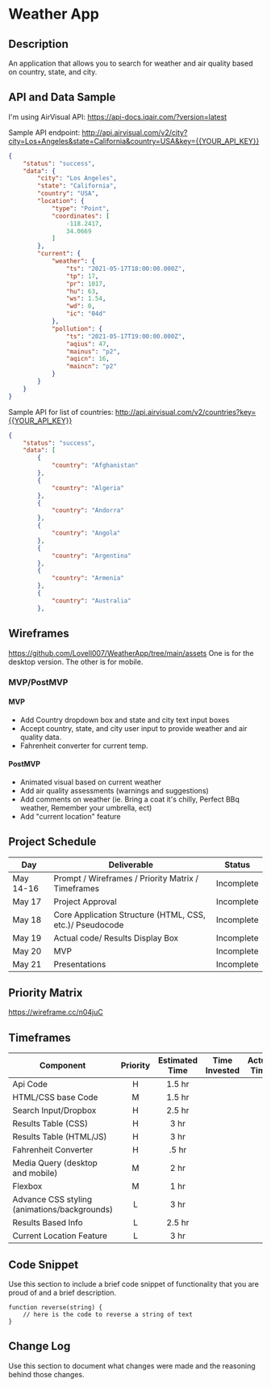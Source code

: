 
# Weather App

## Description

An application that allows you to search for weather and air quality based on country, state, and city.

## API and Data Sample

I'm using AirVisual API: https://api-docs.iqair.com/?version=latest

Sample API endpoint: http://api.airvisual.com/v2/city?city=Los+Angeles&state=California&country=USA&key={{YOUR_API_KEY}}
```json
{
    "status": "success",
    "data": {
        "city": "Los Angeles",
        "state": "California",
        "country": "USA",
        "location": {
            "type": "Point",
            "coordinates": [
                -118.2417,
                34.0669
            ]
        },
        "current": {
            "weather": {
                "ts": "2021-05-17T18:00:00.000Z",
                "tp": 17,
                "pr": 1017,
                "hu": 63,
                "ws": 1.54,
                "wd": 0,
                "ic": "04d"
            },
            "pollution": {
                "ts": "2021-05-17T19:00:00.000Z",
                "aqius": 47,
                "mainus": "p2",
                "aqicn": 16,
                "maincn": "p2"
            }
        }
    }
}
```
Sample API for list of countries: http://api.airvisual.com/v2/countries?key={{YOUR_API_KEY}}
```json
{
    "status": "success",
    "data": [
        {
            "country": "Afghanistan"
        },
        {
            "country": "Algeria"
        },
        {
            "country": "Andorra"
        },
        {
            "country": "Angola"
        },
        {
            "country": "Argentina"
        },
        {
            "country": "Armenia"
        },
        {
            "country": "Australia"
        },
```
## Wireframes

https://github.com/Lovell007/WeatherApp/tree/main/assets One is for the desktop version. The other is for mobile.

### MVP/PostMVP

#### MVP

- Add Country dropdown box and state and city text input boxes
- Accept country, state, and city user input to provide weather and air quality data.
- Fahrenheit converter for current temp.

#### PostMVP  

- Animated visual based on current weather
- Add air quality assessments (warnings and suggestions)
- Add comments on weather (ie. Bring a coat it's chilly, Perfect BBq weather, Remember your umbrella, ect)
- Add "current location" feature

## Project Schedule

|  Day | Deliverable | Status
|---|---| ---|
|May 14-16| Prompt / Wireframes / Priority Matrix / Timeframes | Incomplete
|May 17| Project Approval | Incomplete
|May 18| Core Application Structure (HTML, CSS, etc.)/ Pseudocode | Incomplete
|May 19| Actual code/ Results Display Box | Incomplete
|May 20| MVP | Incomplete
|May 21| Presentations | Incomplete


## Priority Matrix

https://wireframe.cc/n04juC

## Timeframes

| Component | Priority | Estimated Time | Time Invested | Actual Time |
| --- | :---: |  :---: | :---: | :---: |
Api Code| H | 1.5 hr
HTML/CSS base Code| M | 1.5 hr
Search Input/Dropbox | H | 2.5 hr
Results Table (CSS) | H | 3 hr
Results Table (HTML/JS) | H | 3 hr
Fahrenheit Converter | H | .5 hr
Media Query (desktop and mobile) | M | 2 hr
Flexbox | M | 1 hr
Advance CSS styling (animations/backgrounds) | L | 3 hr
Results Based Info | L | 2.5 hr
Current Location Feature | L | 3 hr

## Code Snippet

Use this section to include a brief code snippet of functionality that you are proud of and a brief description.  

```
function reverse(string) {
	// here is the code to reverse a string of text
}
```

## Change Log
 Use this section to document what changes were made and the reasoning behind those changes.  
